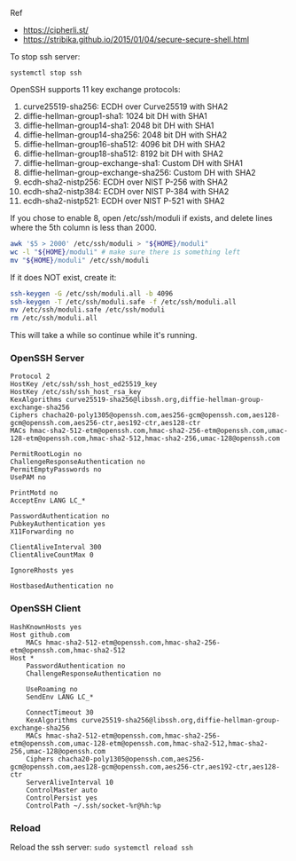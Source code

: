 Ref
- https://cipherli.st/
- https://stribika.github.io/2015/01/04/secure-secure-shell.html

To stop ssh server:
```
systemctl stop ssh
```

OpenSSH supports 11 key exchange protocols:

1. curve25519-sha256: ECDH over Curve25519 with SHA2
1. diffie-hellman-group1-sha1: 1024 bit DH with SHA1
1. diffie-hellman-group14-sha1: 2048 bit DH with SHA1
1. diffie-hellman-group14-sha256: 2048 bit DH with SHA2
1. diffie-hellman-group16-sha512: 4096 bit DH with SHA2
1. diffie-hellman-group18-sha512: 8192 bit DH with SHA2
1. diffie-hellman-group-exchange-sha1: Custom DH with SHA1
1. diffie-hellman-group-exchange-sha256: Custom DH with SHA2
1. ecdh-sha2-nistp256: ECDH over NIST P-256 with SHA2
1. ecdh-sha2-nistp384: ECDH over NIST P-384 with SHA2
1. ecdh-sha2-nistp521: ECDH over NIST P-521 with SHA2

If you chose to enable 8, open /etc/ssh/moduli if exists, and delete lines where the 5th column is less than 2000.
```bash
awk '$5 > 2000' /etc/ssh/moduli > "${HOME}/moduli"
wc -l "${HOME}/moduli" # make sure there is something left
mv "${HOME}/moduli" /etc/ssh/moduli
```

If it does NOT exist, create it:
```bash
ssh-keygen -G /etc/ssh/moduli.all -b 4096
ssh-keygen -T /etc/ssh/moduli.safe -f /etc/ssh/moduli.all
mv /etc/ssh/moduli.safe /etc/ssh/moduli
rm /etc/ssh/moduli.all
```
This will take a while so continue while it's running.

### OpenSSH Server

```
Protocol 2
HostKey /etc/ssh/ssh_host_ed25519_key
HostKey /etc/ssh/ssh_host_rsa_key
KexAlgorithms curve25519-sha256@libssh.org,diffie-hellman-group-exchange-sha256
Ciphers chacha20-poly1305@openssh.com,aes256-gcm@openssh.com,aes128-gcm@openssh.com,aes256-ctr,aes192-ctr,aes128-ctr
MACs hmac-sha2-512-etm@openssh.com,hmac-sha2-256-etm@openssh.com,umac-128-etm@openssh.com,hmac-sha2-512,hmac-sha2-256,umac-128@openssh.com

PermitRootLogin no
ChallengeResponseAuthentication no
PermitEmptyPasswords no
UsePAM no

PrintMotd no
AcceptEnv LANG LC_*

PasswordAuthentication no
PubkeyAuthentication yes
X11Forwarding no

ClientAliveInterval 300
ClientAliveCountMax 0

IgnoreRhosts yes

HostbasedAuthentication no
```

### OpenSSH Client

```
HashKnownHosts yes
Host github.com
	MACs hmac-sha2-512-etm@openssh.com,hmac-sha2-256-etm@openssh.com,hmac-sha2-512
Host *
	PasswordAuthentication no
	ChallengeResponseAuthentication no

	UseRoaming no
	SendEnv LANG LC_*

	ConnectTimeout 30
	KexAlgorithms curve25519-sha256@libssh.org,diffie-hellman-group-exchange-sha256
	MACs hmac-sha2-512-etm@openssh.com,hmac-sha2-256-etm@openssh.com,umac-128-etm@openssh.com,hmac-sha2-512,hmac-sha2-256,umac-128@openssh.com
	Ciphers chacha20-poly1305@openssh.com,aes256-gcm@openssh.com,aes128-gcm@openssh.com,aes256-ctr,aes192-ctr,aes128-ctr
	ServerAliveInterval 10
	ControlMaster auto
	ControlPersist yes
	ControlPath ~/.ssh/socket-%r@%h:%p
```

### Reload

Reload the ssh server: `sudo systemctl reload ssh`
